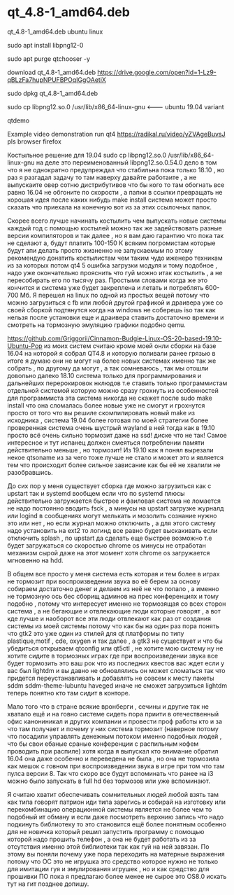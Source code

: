 # qt_4.8-1_amd64.deb
qt_4.8-1_amd64.deb ubuntu linux

sudo apt install libpng12-0

sudo apt purge qtchooser -y

download qt_4.8-1_amd64.deb https://drive.google.com/open?id=1-Lz9-qBLzFa7hupNPUFBPOqIGgOAetiX

sudo dpkg qt_4.8-1_amd64.deb

sudo cp libpng12.so.0 /usr/lib/x86_64-linux-gnu   <--- ubuntu 19.04 variant

qtdemo

Example video demonstration run qt4 https://radikal.ru/video/yZVAgeBuvsJ pls browser firefox

Костыльное решение для 19.04 sudo cp libpng12.so.0 /usr/lib/x86_64-linux-gnu на деле это переименованный libpng12.so.0.54.0
дело в том что я не однократно предупреждал что стабильна пока только 18.10 , но раз я разгадал задачу то там наверху давайте работаите , а не выпускаите овер сотню дистрибутивов что бы кого то там обогнать все равно 16.04 не обгоните по скорости , а папки в ссылки превращать не хорошая идея после каких нибудь make install система может просто сказать что приехала на конечную вот из за этих ссылочных папок.

Скорее всего лучше начинать костылить чем выпускать новые системы каждый год с помощью костылей можно так же задействовать разные версии компиляторов и так далее , но я вам даю гарантию что пока так не сделают а, будут платить 100-150 К всяким погромистам которые будут апи делать просто жизненно не запускаемым по этому рекомендую донатить костылистам чем таким чудо иженеро техникам из за которых потом qt4 5 ошибка загрузки модуля и тому подобное , надо уже окончательно прояснить что гуй можно итак костылить , а не пересобирать его по тысячу раз. Простыми словами когда же это кончится и система уже будет закреплена и летать и потреблять 600-700 Мб. Я перешел на linux по одной из простых вещей потому что можно загрузиться с fb или любой другой графикой и драивера уже со своей сборкой подтянутся когда на windows не соберешь iso так как нельзя после установки еще и драивера ставить достаточно времени и смотреть на тормозную эмуляцию графики подобно qemu.

https://github.com/Griggorii/Cinnamon-Budgie-Linux-OS-20-based-19.10-Ubuntu-Pop из моих систем считаю кроме моей онли сборки на базе 16.04 на которой я собрал QT4.8 и которую поливали ранее грязью в итоге я думаю они не могут на более новых системах именно так же собрать , по другому да могут , а так сомневаюсь , так мы отошли довольно далеко 18.10 система только для программирования и дальнейших перерокировок нклюдов т.е ставить только программистам отдельной системой которую можно сразу грохнуть из особенностей для программиста эта система никогда не скажет после sudo make install что она сломалась более новые уже не смогут и грохнутся просто от того что вы решиле скомпилировать новый make из исходника , система 19.04 более готовая по моей стратегии более проверенная система очень шустрый wayland в ней тогда как в 19.10 просто всё очень сильно тормозит даже на ssd! диске что не так! Самое интересное и тут испанец должен смеяться потреблении памяти действительно меньше , но тормозит! Из 19.10 как я понял вырезали некое qtsoname из за чего тоже лучше не стало и может это и является тем что происходит более сильное зависание как бы её не хвалили не разобравшись.

До сих пор у меня существует сборка где можно загрузиться как с upstart так и systemd вообщем если что по systemd плюсы действительно загружается быстрее и фаиловая система не ломается не надо постоянно вводить fsck , а минусы на upstart загрузке журналд или logind в сообщениях могут мелькать и мозолить сознание нужно это или нет , но если журнал можно отключить , а для этого систему надо установить на ext2 то логинд все равно будет выскакивать если отключить splash , по upstart да сделать еще быстрее возможно т.е будет загружаться со скоростью chrome os минусы не отработан механизм сырой даже на этот момент хотя chrome os загружается мгновенно на hdd.

В общем все просто у меня система есть которая и тем более в играх не тормозит при воспроизведении звука во её берем за основу собираем достаточно денег и делаем из неё не что попало , а именно не тормозную ось бес сборищ админов на прес конференциях и тому подобно , потому что интересует именно не тормозящая со всех сторон система , а не бегающие и отвлекающие люди которые говорят , а вот кде лучше и наоборот все эти люди отвлекают как раз от создания системы из моей системы потому что как бы на один раз пора понять что gtk2 это уже один из стилей для qt платформы по типу plastique,motif , cde, oxygen и так далее , а gtk3 не существует и что бы убедиться открываем qtconfig или qt5ctl , не хотите мою систему ну не хотите сидите в тормозных играх где при воспроизведении звука все будет тормозить это ваш рок что из последних квестов вас ждет если у вас был lightdm и вы давно не обновлялись он может сломаться так что придется переустанавливать и добавлять не совсем к месту пакеты sddm sddm-theme-lubuntu haveged иначе не сможет загрузиться lightdm теперь понятно кто там сидит в конторе.

Мало того что в стране всякие вронберги , сечины и другие так не хватало ещё и на говно системе сидеть пора приити в отечественный офис канониникал и других компании и провести проф работы кто и за что там получает и почему у них система тормозит (наверное потому что посадили управлять денежным потоком именно подобных людей , что бы свои ебаные сраные конференции с распильным кофем проводить при распиле) хотя когда я выпускал кто внимание обратил 16.04 она даже особенно и переведена не была , но она не тормозила как мешок с говном при воспроизведении звука в игре при том что там пулса версии 8. Так что скоро все будут вспоминать что ранее на i3 можно было запускать в full hd без тормозов или уже вспоминают.

Я считаю хватит обеспечивать сомнительных людей любой взять там как типа говорят патрион иди типа зарегись и собирай на изготовку или перекомбинацию операционной системы является не более чем то подобный ит обману и если даже посмотреть верхнию 
запись что надо подкинуть библиотеку то это становится ещё более понятным особенно для не новичка который решил запустить программу с помощью которой надо прошить телефон , а она не будет работать из за отсутствия именно этой библиотеки так как гуй на ней завязан. По этому вы поняли почему уже пора переходить на матерные выражения потому что ОС это не игрушка это средство которое нужно не только для имитации гуя и эмулирования игрушек , но и как средство для прошивки ПО пока я предлагаю более менее не сырое это OS8.0 искать тут на гит позднее допишу.

